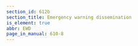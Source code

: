 ```yaml
---
section_id: 612b
section_title: Emergency warning dissemination
is_element: true
abbr: EWD
page_in_manual: 610-8
---
```

